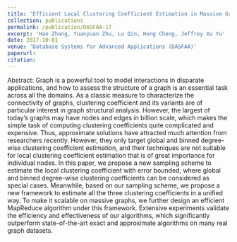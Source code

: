 ```yaml
---
title: 'Efficient Local Clustering Coefficient Estimation in Massive Graphs'
collection: publications
permalink: /publication/DASFAA-17
excerpt: 'Hao Zhang, Yuanyuan Zhu, Lu Qin, Hong Cheng, Jeffrey Xu Yu'
date: 2017-10-01
venue: 'Database Systems for Advanced Applications (DASFAA)'
paperurl: 
citation:
---
```

Abstract: Graph is a powerful tool to model interactions in disparate applications, and how to assess the structure of a graph is an essential task across all the domains. As a classic measure to characterize the connectivity of graphs, clustering coefficient and its variants are of particular interest in graph structural analysis. However, the largest of today’s graphs may have nodes and edges in billion scale, which makes the simple task of computing clustering coefficients quite complicated and expensive. Thus, approximate solutions have attracted much attention from researchers recently. However, they only target global and binned degree-wise clustering coefficient estimation, and their techniques are not suitable for local clustering coefficient estimation that is of great importance for individual nodes. In this paper, we propose a new sampling scheme to estimate the local clustering coefficient with error bounded, where global and binned degree-wise clustering coefficients can be considered as special cases. Meanwhile, based on our sampling scheme, we propose a new framework to estimate all the three clustering coefficients in a unified way. To make it scalable on massive graphs, we further design an efficient MapReduce algorithm under this framework. Extensive experiments validate the efficiency and effectiveness of our algorithms, which significantly outperform state-of-the-art exact and approximate algorithms on many real graph datasets.